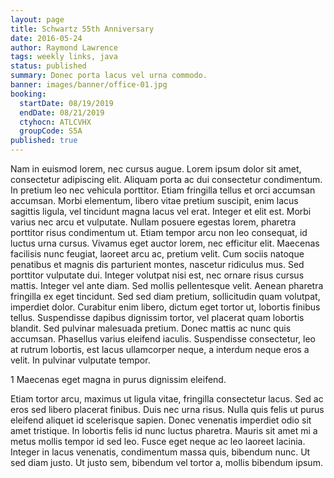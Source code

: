 ```yaml
---
layout: page
title: Schwartz 55th Anniversary
date: 2016-05-24
author: Raymond Lawrence
tags: weekly links, java
status: published
summary: Donec porta lacus vel urna commodo.
banner: images/banner/office-01.jpg
booking:
  startDate: 08/19/2019
  endDate: 08/21/2019
  ctyhocn: ATLCVHX
  groupCode: S5A
published: true
---
```

Nam in euismod lorem, nec cursus augue. Lorem ipsum dolor sit amet, consectetur adipiscing elit. Aliquam porta ac dui consectetur condimentum. In pretium leo nec vehicula porttitor. Etiam fringilla tellus et orci accumsan accumsan. Morbi elementum, libero vitae pretium suscipit, enim lacus sagittis ligula, vel tincidunt magna lacus vel erat. Integer et elit est. Morbi varius nec arcu et vulputate. Nullam posuere egestas lorem, pharetra porttitor risus condimentum ut. Etiam tempor arcu non leo consequat, id luctus urna cursus. Vivamus eget auctor lorem, nec efficitur elit. Maecenas facilisis nunc feugiat, laoreet arcu ac, pretium velit.
Cum sociis natoque penatibus et magnis dis parturient montes, nascetur ridiculus mus. Sed porttitor vulputate dui. Integer volutpat nisi est, nec ornare risus cursus mattis. Integer vel ante diam. Sed mollis pellentesque velit. Aenean pharetra fringilla ex eget tincidunt. Sed sed diam pretium, sollicitudin quam volutpat, imperdiet dolor. Curabitur enim libero, dictum eget tortor ut, lobortis finibus tellus. Suspendisse dapibus dignissim tortor, vel placerat quam lobortis blandit. Sed pulvinar malesuada pretium. Donec mattis ac nunc quis accumsan. Phasellus varius eleifend iaculis. Suspendisse consectetur, leo at rutrum lobortis, est lacus ullamcorper neque, a interdum neque eros a velit. In pulvinar vulputate tempor.

1 Maecenas eget magna in purus dignissim eleifend.

Etiam tortor arcu, maximus ut ligula vitae, fringilla consectetur lacus. Sed ac eros sed libero placerat finibus. Duis nec urna risus. Nulla quis felis ut purus eleifend aliquet id scelerisque sapien. Donec venenatis imperdiet odio sit amet tristique. In lobortis felis id nunc luctus pharetra. Mauris sit amet mi a metus mollis tempor id sed leo. Fusce eget neque ac leo laoreet lacinia. Integer in lacus venenatis, condimentum massa quis, bibendum nunc. Ut sed diam justo. Ut justo sem, bibendum vel tortor a, mollis bibendum ipsum.

